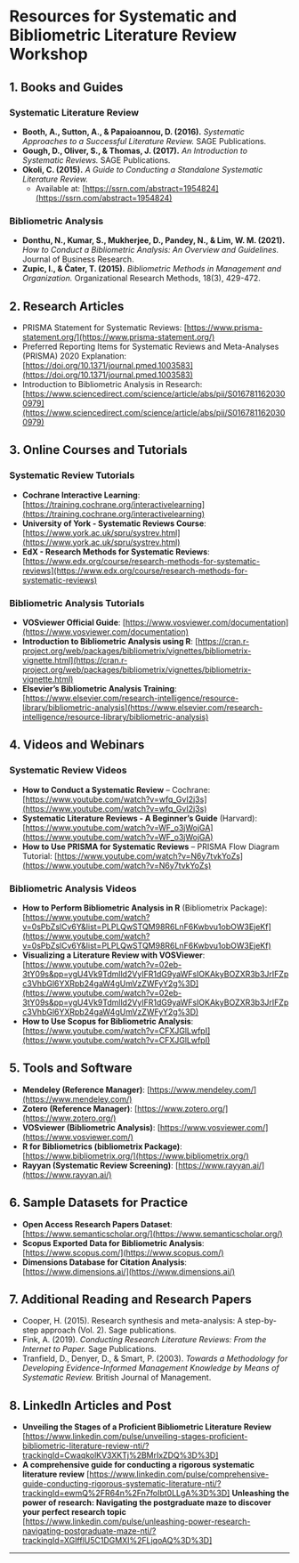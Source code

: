 # **Resources for Systematic and Bibliometric Literature Review Workshop**

## **1. Books and Guides**
### **Systematic Literature Review**
- **Booth, A., Sutton, A., & Papaioannou, D. (2016).** *Systematic Approaches to a Successful Literature Review.* SAGE Publications.
- **Gough, D., Oliver, S., & Thomas, J. (2017).** *An Introduction to Systematic Reviews.* SAGE Publications.
- **Okoli, C. (2015).** *A Guide to Conducting a Standalone Systematic Literature Review.*
  - Available at: [https://ssrn.com/abstract=1954824](https://ssrn.com/abstract=1954824)

### **Bibliometric Analysis**
- **Donthu, N., Kumar, S., Mukherjee, D., Pandey, N., & Lim, W. M. (2021).** *How to Conduct a Bibliometric Analysis: An Overview and Guidelines.* Journal of Business Research.
- **Zupic, I., & Čater, T. (2015).** *Bibliometric Methods in Management and Organization.* Organizational Research Methods, 18(3), 429-472.

## **2. Research Articles**
- PRISMA Statement for Systematic Reviews: [https://www.prisma-statement.org/](https://www.prisma-statement.org/)
- Preferred Reporting Items for Systematic Reviews and Meta-Analyses (PRISMA) 2020 Explanation: [https://doi.org/10.1371/journal.pmed.1003583](https://doi.org/10.1371/journal.pmed.1003583)
- Introduction to Bibliometric Analysis in Research: [https://www.sciencedirect.com/science/article/abs/pii/S0167811620300979](https://www.sciencedirect.com/science/article/abs/pii/S0167811620300979)

## **3. Online Courses and Tutorials**
### **Systematic Review Tutorials**
- **Cochrane Interactive Learning**: [https://training.cochrane.org/interactivelearning](https://training.cochrane.org/interactivelearning)
- **University of York - Systematic Reviews Course**: [https://www.york.ac.uk/spru/systrev.html](https://www.york.ac.uk/spru/systrev.html)
- **EdX - Research Methods for Systematic Reviews**: [https://www.edx.org/course/research-methods-for-systematic-reviews](https://www.edx.org/course/research-methods-for-systematic-reviews)

### **Bibliometric Analysis Tutorials**
- **VOSviewer Official Guide**: [https://www.vosviewer.com/documentation](https://www.vosviewer.com/documentation)
- **Introduction to Bibliometric Analysis using R**: [https://cran.r-project.org/web/packages/bibliometrix/vignettes/bibliometrix-vignette.html](https://cran.r-project.org/web/packages/bibliometrix/vignettes/bibliometrix-vignette.html)
- **Elsevier’s Bibliometric Analysis Training**: [https://www.elsevier.com/research-intelligence/resource-library/bibliometric-analysis](https://www.elsevier.com/research-intelligence/resource-library/bibliometric-analysis)

## **4. Videos and Webinars**
### **Systematic Review Videos**
- **How to Conduct a Systematic Review** – Cochrane: [https://www.youtube.com/watch?v=wfq_GvI2j3s](https://www.youtube.com/watch?v=wfq_GvI2j3s)
- **Systematic Literature Reviews - A Beginner’s Guide** (Harvard): [https://www.youtube.com/watch?v=WF_o3jWojGA](https://www.youtube.com/watch?v=WF_o3jWojGA)
- **How to Use PRISMA for Systematic Reviews** – PRISMA Flow Diagram Tutorial: [https://www.youtube.com/watch?v=N6y7tvkYoZs](https://www.youtube.com/watch?v=N6y7tvkYoZs)

### **Bibliometric Analysis Videos**
- **How to Perform Bibliometric Analysis in R** (Bibliometrix Package): [https://www.youtube.com/watch?v=0sPbZslCv6Y&list=PLPLQwSTQM98R6LnF6Kwbvu1obOW3EjeKf](https://www.youtube.com/watch?v=0sPbZslCv6Y&list=PLPLQwSTQM98R6LnF6Kwbvu1obOW3EjeKf)
- **Visualizing a Literature Review with VOSViewer**: [https://www.youtube.com/watch?v=02eb-3tY09s&pp=ygU4Vk9Tdmlld2VyIFR1dG9yaWFsIOKAkyBOZXR3b3JrIFZpc3VhbGl6YXRpb24gaW4gUmVzZWFyY2g%3D](https://www.youtube.com/watch?v=02eb-3tY09s&pp=ygU4Vk9Tdmlld2VyIFR1dG9yaWFsIOKAkyBOZXR3b3JrIFZpc3VhbGl6YXRpb24gaW4gUmVzZWFyY2g%3D)
- **How to Use Scopus for Bibliometric Analysis**: [https://www.youtube.com/watch?v=CFXJGlLwfpI](https://www.youtube.com/watch?v=CFXJGlLwfpI)

## **5. Tools and Software**
- **Mendeley (Reference Manager)**: [https://www.mendeley.com/](https://www.mendeley.com/)
- **Zotero (Reference Manager)**: [https://www.zotero.org/](https://www.zotero.org/)
- **VOSviewer (Bibliometric Analysis)**: [https://www.vosviewer.com/](https://www.vosviewer.com/)
- **R for Bibliometrics (bibliometrix Package)**: [https://www.bibliometrix.org/](https://www.bibliometrix.org/)
- **Rayyan (Systematic Review Screening)**: [https://www.rayyan.ai/](https://www.rayyan.ai/)

## **6. Sample Datasets for Practice**
- **Open Access Research Papers Dataset**: [https://www.semanticscholar.org/](https://www.semanticscholar.org/)
- **Scopus Exported Data for Bibliometric Analysis**: [https://www.scopus.com/](https://www.scopus.com/)
- **Dimensions Database for Citation Analysis**: [https://www.dimensions.ai/](https://www.dimensions.ai/)

## **7. Additional Reading and Research Papers**
- Cooper, H. (2015). Research synthesis and meta-analysis: A step-by-step approach (Vol. 2). Sage publications.
- Fink, A. (2019). *Conducting Research Literature Reviews: From the Internet to Paper.* Sage Publications.
- Tranfield, D., Denyer, D., & Smart, P. (2003). *Towards a Methodology for Developing Evidence-Informed Management Knowledge by Means of Systematic Review.* British Journal of Management.

## **8. LinkedIn Articles and Post**
- **Unveiling the Stages of a Proficient Bibliometric Literature Review** [https://www.linkedin.com/pulse/unveiling-stages-proficient-bibliometric-literature-review-nti/?trackingId=CwaqkolKV3XKTj%2BMrIxZDQ%3D%3D]
- **A comprehensive guide for conducting a rigorous systematic literature review** [https://www.linkedin.com/pulse/comprehensive-guide-conducting-rigorous-systematic-literature-nti/?trackingId=ewmQ%2FR64n%2Fn7foIbt0LLgA%3D%3D]
**Unleashing the power of research: Navigating the postgraduate maze to discover your perfect research topic** [https://www.linkedin.com/pulse/unleashing-power-research-navigating-postgraduate-maze-nti/?trackingId=XGIfflU5C1DGMXI%2FLjqoAQ%3D%3D]
---


